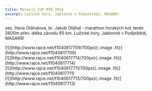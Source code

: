 ```yaml
---
title: Malevil CUP MTB 2014
excerpt: Lužické hory, Jablonné v Podještědí, MASAKR!
---
```


ses. Hana Otáhalová, br. Jakub Otáhal -  marathon horských kol, terén 2600m přev. délka závodu 65 km. Lužické hory, Jablonné v Podještědí, MASAKR!

<div class="row uniform">

<div markdown="1" class="6u"> [![](http://www.rajce.net/f1040617709/700px){:.image .fit}](http://www.rajce.net/f1040617709)
</div>

<div markdown="1" class="6u$">[![](http://www.rajce.net/f1040617714/700px){:.image .fit}](http://www.rajce.net/f1040617714)
</div>

<div markdown="1" class="6u"> [![](http://www.rajce.net/f1040617711/700px){:.image .fit}](http://www.rajce.net/f1040617711)
</div>

<div markdown="1" class="6u$"> [![](http://www.rajce.net/f1040617713/700px){:.image .fit}](http://www.rajce.net/f1040617713)
</div>

</div>